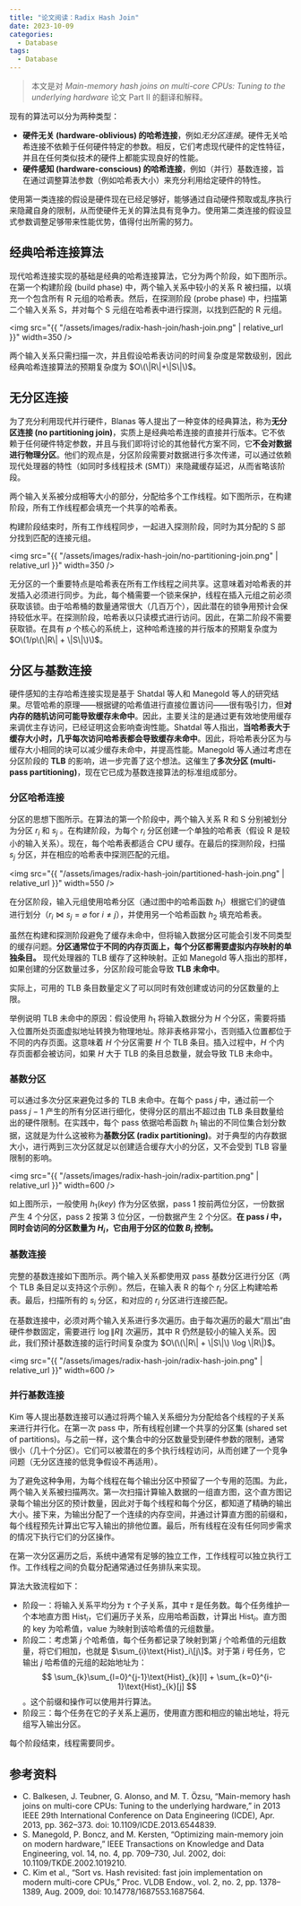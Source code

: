 ```yaml
---
title: "论文阅读：Radix Hash Join"
date: 2023-10-09
categories:
  - Database
tags:
  - Database
---
```


> 本文是对 *Main-memory hash joins on multi-core CPUs: Tuning to the underlying hardware* 论文 Part II 的翻译和解释。

现有的算法可以分为两种类型：

- **硬件无关 (hardware-oblivious) 的哈希连接**，例如*无分区连接*。硬件无关哈希连接不依赖于任何硬件特定的参数。相反，它们考虑现代硬件的定性特征，并且在任何类似技术的硬件上都能实现良好的性能。
- **硬件感知 (hardware-conscious) 的哈希连接**，例如（并行）基数连接，旨在通过调整算法参数（例如哈希表大小）来充分利用给定硬件的特性。

使用第一类连接的假设是硬件现在已经足够好，能够通过自动硬件预取或乱序执行来隐藏自身的限制，从而使硬件无关的算法具有竞争力。使用第二类连接的假设显式参数调整足够带来性能优势，值得付出所需的努力。

## 经典哈希连接算法

现代哈希连接实现的基础是经典的哈希连接算法，它分为两个阶段，如下图所示。在第一个构建阶段 (build phase) 中，两个输入关系中较小的关系 R 被扫描，以填充一个包含所有 R 元组的哈希表。然后，在探测阶段 (probe phase) 中，扫描第二个输入关系 S，并对每个 S 元组在哈希表中进行探测，以找到匹配的 R 元组。

<img src="{{ "/assets/images/radix-hash-join/hash-join.png" | relative_url }}" width=350 />

两个输入关系只需扫描一次，并且假设哈希表访问的时间复杂度是常数级别，因此经典哈希连接算法的预期复杂度为 $O\(\|R\|+\|S\|\)$。

## 无分区连接

为了充分利用现代并行硬件，Blanas 等人提出了一种变体的经典算法，称为**无分区连接 (no partitioning join)**，实质上是经典哈希连接的直接并行版本。它不依赖于任何硬件特定参数，并且与我们即将讨论的其他替代方案不同，它**不会对数据进行物理分区**。他们的观点是，分区阶段需要对数据进行多次传递，可以通过依赖现代处理器的特性（如同时多线程技术 (SMT)）来隐藏缓存延迟，从而省略该阶段。

两个输入关系被分成相等大小的部分，分配给多个工作线程。如下图所示，在构建阶段，所有工作线程都会填充一个共享的哈希表。

构建阶段结束时，所有工作线程同步，一起进入探测阶段，同时为其分配的 S 部分找到匹配的连接元组。

<img src="{{ "/assets/images/radix-hash-join/no-partitioning-join.png" | relative_url }}" width=350 />

无分区的一个重要特点是哈希表在所有工作线程之间共享。这意味着对哈希表的并发插入必须进行同步。为此，每个桶需要一个锁来保护，线程在插入元组之前必须获取该锁。由于哈希桶的数量通常很大（几百万个），因此潜在的锁争用预计会保持较低水平。在探测阶段，哈希表以只读模式进行访问。因此，在第二阶段不需要获取锁。在具有 $p$ 个核心的系统上，这种哈希连接的并行版本的预期复杂度为 $O\(1/p\(\|R\| + \|S\|\)\)$。

## 分区与基数连接

硬件感知的主存哈希连接实现是基于 Shatdal 等人和 Manegold 等人的研究结果。尽管哈希的原理——根据键的哈希值进行直接位置访问——很有吸引力，但**对内存的随机访问可能导致缓存未命中**。因此，主要关注的是通过更有效地使用缓存来调优主存访问，已经证明这会影响查询性能。Shatdal 等人指出，**当哈希表大于缓存大小时，几乎每次访问哈希表都会导致缓存未命中**。因此，将哈希表分区为与缓存大小相同的块可以减少缓存未命中，并提高性能。Manegold 等人通过考虑在分区阶段的 **TLB** 的影响，进一步完善了这个想法。这催生了**多次分区 (multi-pass partitioning)**，现在它已成为基数连接算法的标准组成部分。

### 分区哈希连接

分区的思想下图所示。在算法的第一个阶段中，两个输入关系 R 和 S 分别被划分为分区 $r_i$ 和 $s_j$ 。在构建阶段，为每个 $r_i$ 分区创建一个单独的哈希表（假设 R 是较小的输入关系）。现在，每个哈希表都适合 CPU 缓存。在最后的探测阶段，扫描 $s_j$ 分区，并在相应的哈希表中探测匹配的元组。

<img src="{{ "/assets/images/radix-hash-join/partitioned-hash-join.png" | relative_url }}" width=550 />

在分区阶段，输入元组使用哈希分区（通过图中的哈希函数 $h_1$）根据它们的键值进行划分（$r_i \Join s_j = \varnothing \text{ for } i \ne j$），并使用另一个哈希函数 $h_2$ 填充哈希表。

虽然在构建和探测阶段避免了缓存未命中，但将输入数据分区可能会引发不同类型的缓存问题。**分区通常位于不同的内存页面上，每个分区都需要虚拟内存映射的单独条目。** 现代处理器的 TLB 缓存了这种映射。正如 Manegold 等人指出的那样，如果创建的分区数量过多，分区阶段可能会导致 **TLB 未命中**。

实际上，可用的 TLB 条目数量定义了可以同时有效创建或访问的分区数量的上限。

举例说明 TLB 未命中的原因：假设使用 $h_1$ 将输入数据分为 $H$ 个分区，需要将插入位置所处页面虚拟地址转换为物理地址。除非表格非常小，否则插入位置都位于不同的内存页面。这意味着 $H$ 个分区需要 $H$ 个 TLB 条目。插入过程中，$H$ 个内存页面都会被访问，如果 $H$ 大于 TLB 的条目总数量，就会导致 TLB 未命中。

### 基数分区

可以通过多次分区来避免过多的 TLB 未命中。在每个 pass $j$ 中，通过前一个 pass $j - 1$ 产生的所有分区进行细化，使得分区的扇出不超过由 TLB 条目数量给出的硬件限制。在实践中，每个 pass 依据哈希函数 $h_1$ 输出的不同位集合划分数据，这就是为什么这被称为**基数分区 (radix partitioning)**。对于典型的内存数据大小，进行两到三次分区就足以创建适合缓存大小的分区，又不会受到 TLB 容量限制的影响。

<img src="{{ "/assets/images/radix-hash-join/radix-partition.png" | relative_url }}" width=600 />

如上图所示，一般使用 $h_1(key)$ 作为分区依据，pass 1 按前两位分区，一份数据产生 4 个分区，pass 2 按第 3 位分区，一份数据产生 2 个分区。**在 pass $i$ 中，同时会访问的分区数量为 $H_i$，它由用于分区的位数 $B_i$ 控制。**

### 基数连接

完整的基数连接如下图所示。两个输入关系都使用双 pass 基数分区进行分区（两个 TLB 条目足以支持这个示例）。然后，在输入表 R 的每个 $r_i$ 分区上构建哈希表。最后，扫描所有的 $s_i$ 分区，和对应的 $r_i$ 分区进行连接匹配。

在基数连接中，必须对两个输入关系进行多次遍历。由于每次遍历的最大“扇出”由硬件参数固定，需要进行 $\log\|R\|$ 次遍历，其中 R 仍然是较小的输入关系。因此，我们预计基数连接的运行时间复杂度为 $O\(\(\|R\| + \|S\|\) \log \|R\|)$。

<img src="{{ "/assets/images/radix-hash-join/radix-hash-join.png" | relative_url }}" width=600 />

### 并行基数连接

Kim 等人提出基数连接可以通过将两个输入关系细分为分配给各个线程的子关系来进行并行化。在第一次 pass 中，所有线程创建一个共享的分区集 (shared set of partitions)。与之前一样，这个集合中的分区数量受到硬件参数的限制，通常很小（几十个分区）。它们可以被潜在的多个执行线程访问，从而创建了一个竞争问题（无分区连接的低竞争假设不再适用）。

为了避免这种争用，为每个线程在每个输出分区中预留了一个专用的范围。为此，两个输入关系被扫描两次。第一次扫描计算输入数据的一组直方图，这个直方图记录每个输出分区的预计数量，因此对于每个线程和每个分区，都知道了精确的输出大小。接下来，为输出分配了一个连续的内存空间，并通过计算直方图的前缀和，每个线程预先计算出它写入输出的排他位置。最后，所有线程在没有任何同步需求的情况下执行它们的分区操作。

在第一次分区遍历之后，系统中通常有足够的独立工作，工作线程可以独立执行工作。工作线程之间的负载分配通常通过任务排队来实现。

算法大致流程如下：

- 阶段一：将输入关系平均分为 $\tau$ 个子关系，其中 $\tau$ 是任务数。每个任务维护一个本地直方图 $\text{Hist}_i$，它们遍历子关系，应用哈希函数，计算出 $\text{Hist}_i$。直方图的 key 为哈希值，value 为映射到该哈希值的元组数量。
- 阶段二：考虑第 $j$ 个哈希值，每个任务都记录了映射到第 $j$ 个哈希值的元组数量，将它们相加，也就是 $\sum_{i}\text{Hist}_i\[j\]$。对于第 $i$ 号任务，它输出 $j$ 哈希值的元组的起始地址为：
  $$
  \sum_{k}\sum_{l=0}^{j-1}\text{Hist}_{k}[l] + \sum_{k=0}^{i-1}\text{Hist}_{k}[j]
  $$
  。这个前缀和操作可以使用并行算法。
- 阶段三：每个任务在它的子关系上遍历，使用直方图和相应的输出地址，将元组写入输出分区。

每个阶段结束，线程需要同步。

## 参考资料

- C. Balkesen, J. Teubner, G. Alonso, and M. T. Özsu, “Main-memory hash joins on multi-core CPUs: Tuning to the underlying hardware,” in 2013 IEEE 29th International Conference on Data Engineering (ICDE), Apr. 2013, pp. 362–373. doi: 10.1109/ICDE.2013.6544839.
- S. Manegold, P. Boncz, and M. Kersten, “Optimizing main-memory join on modern hardware,” IEEE Transactions on Knowledge and Data Engineering, vol. 14, no. 4, pp. 709–730, Jul. 2002, doi: 10.1109/TKDE.2002.1019210.
- C. Kim et al., “Sort vs. Hash revisited: fast join implementation on modern multi-core CPUs,” Proc. VLDB Endow., vol. 2, no. 2, pp. 1378–1389, Aug. 2009, doi: 10.14778/1687553.1687564.
